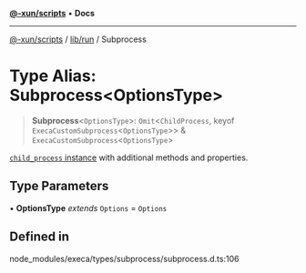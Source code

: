 [**@-xun/scripts**](../../../README.md) • **Docs**

***

[@-xun/scripts](../../../README.md) / [lib/run](../README.md) / Subprocess

# Type Alias: Subprocess\<OptionsType\>

> **Subprocess**\<`OptionsType`\>: `Omit`\<`ChildProcess`, keyof `ExecaCustomSubprocess`\<`OptionsType`\>\> & `ExecaCustomSubprocess`\<`OptionsType`\>

[`child_process` instance](https://nodejs.org/api/child_process.html#child_process_class_childprocess) with additional methods and properties.

## Type Parameters

• **OptionsType** *extends* `Options` = `Options`

## Defined in

node\_modules/execa/types/subprocess/subprocess.d.ts:106
